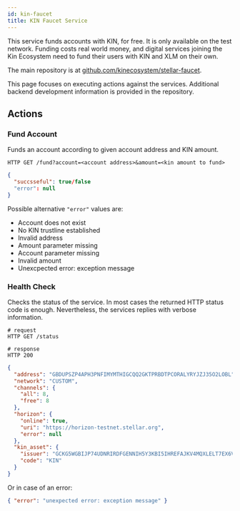 ```yaml
---
id: kin-faucet
title: KIN Faucet Service
---
```


This service funds accounts with KIN, for free. It is only available on the test network.
Funding costs real world money, and digital services joining the Kin Ecosystem
need to fund their users with KIN and XLM on their own.

The main repository is at [github.com/kinecosystem/stellar-faucet](https://github.com/kinecosystem/stellar-faucet).

This page focuses on executing actions against the services.
Additional backend development information is provided in the repository.

## Actions

### Fund Account

Funds an account according to given account address and KIN amount.

```
HTTP GET /fund?account=<account address>&amount=<kin amount to fund>
```

```json
{
  "succsseful": true/false
  "error": null
}
```

Possible alternative `"error"` values are:

- Account does not exist
- No KIN trustline established
- Invalid address
- Amount parameter missing
- Account parameter missing
- Invalid amount
- Unexcpected error: exception message

### Health Check

Checks the status of the service. In most cases the returned HTTP status code is enough.
Nevertheless, the services replies with verbose information.

```
# request
HTTP GET /status

# response
HTTP 200
```

```json
{
  "address": "GBDUPSZP4APH3PNFIMYMTHIGCQQ2GKTPRBDTPCORALYRYJZJ35O2LOBL",
  "network": "CUSTOM",
  "channels": {
    "all": 8,
    "free": 8
  },
  "horizon": {
    "online": true,
    "uri": "https://horizon-testnet.stellar.org",
    "error": null
  },
  "kin_asset": {
    "issuer": "GCKG5WGBIJP74UDNRIRDFGENNIH5Y3KBI5IHREFAJKV4MQXLELT7EX6V",
    "code": "KIN"
  }
}
```

Or in case of an error:

```json
{ "error": "unexpected error: exception message" }
```
